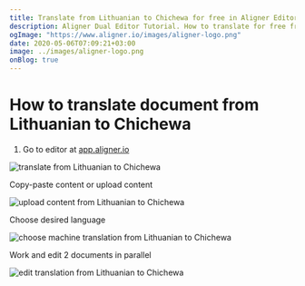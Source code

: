 ```yaml
---
title: Translate from Lithuanian to Chichewa for free in Aligner Editor
description: Aligner Dual Editor Tutorial. How to translate for free from Lithuanian to Chichewa. Aligner is multilingual document management platform. 
ogImage: "https://www.aligner.io/images/aligner-logo.png"
date: 2020-05-06T07:09:21+03:00
image: ../images/aligner-logo.png
onBlog: true
---
```


# How to translate document from Lithuanian to Chichewa

1. Go to editor at [app.aligner.io](https://app.aligner.io "Aligner App web page")

![translate from Lithuanian to Chichewa](../aligner-blank-editor.png "translate from Lithuanian to Chichewa")

Copy-paste content or upload content

![upload content from Lithuanian to Chichewa](../aligner-uploaded-document.png "upload content from Lithuanian to Chichewa")

Choose desired language

![choose machine translation from Lithuanian to Chichewa](../aligner-language-dropdown.png "choose machine translation from Lithuanian to Chichewa")

Work and edit 2 documents in parallel

![edit translation from Lithuanian to Chichewa](../aligner-double-sitded-editor.png "edit translation from Lithuanian to Chichewa")

